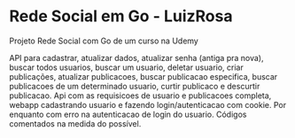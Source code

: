# Rede Social em Go - LuizRosa
Projeto Rede Social com Go de um curso na Udemy

API para cadastrar, atualizar dados, atualizar senha (antiga pra nova), buscar todos usuarios, buscar um usuario, deletar usuario, criar publicações, atualizar publicacoes, buscar publicacao especifica, buscar publicacoes de um determinado usuario, curtir publicaco e descurtir publicacao. Api com as requisicoes de usuario e publicacoes completa, webapp cadastrando usuario e fazendo login/autenticacao com cookie. Por enquanto com erro na autenticacao de login do usuario. Códigos comentados na medida do possível.
